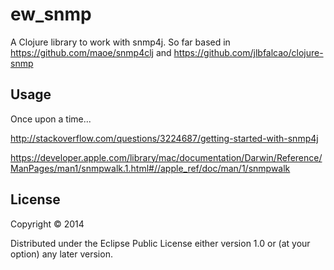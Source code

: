 # ew_snmp

A Clojure library to work with snmp4j.
So far based in https://github.com/maoe/snmp4clj and https://github.com/jlbfalcao/clojure-snmp

## Usage

Once upon a time...

http://stackoverflow.com/questions/3224687/getting-started-with-snmp4j

https://developer.apple.com/library/mac/documentation/Darwin/Reference/ManPages/man1/snmpwalk.1.html#//apple_ref/doc/man/1/snmpwalk

## License

Copyright © 2014

Distributed under the Eclipse Public License either version 1.0 or (at
your option) any later version.
